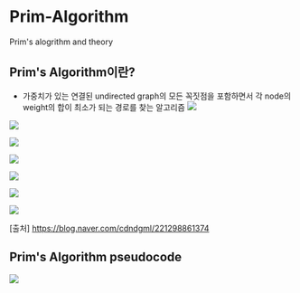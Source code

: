 # Prim-Algorithm
Prim's alogrithm and theory


## Prim's Algorithm이란?
- 가중치가 있는 연결된 undirected graph의 모든 꼭짓점을 포함하면서 각 node의 weight의 합이 최소가 되는 경로를 찾는 알고리즘
<img src="https://postfiles.pstatic.net/MjAxODA2MTRfMTYx/MDAxNTI4OTY1MzU1MzQx.1Uc7UYRgpU6Gn75oXxZMJUTl4fgQEnsceM5PXIYxvEYg.Tfzt1rP9y6uI21AKsJ5WMDtGOJCY540aNUPHEOdSg5sg.PNG.cdndgml/%EA%B7%B8%EB%A6%BC0.png?type=w773"></img>

<img src="https://postfiles.pstatic.net/MjAxODA2MTRfMjA4/MDAxNTI4OTY1NDA1Nzg2.bQiFcvAB3PMfn3WU0iWkSX4SK_qLJOJdDomfDpRwxfkg.UtjrCrj-q0G17Y05U-_PfjP94svavEMu8iehGl-eAWkg.PNG.cdndgml/%EA%B7%B8%EB%A6%BC1.png?type=w773"></img>

<img src="https://postfiles.pstatic.net/MjAxODA2MTRfODcg/MDAxNTI4OTY1NTM3Nzk2.JMy_TgsskJ7EEZQ9asm21U2ZXyYp6lJFmfS0wCvPgbsg.H42vwI6ureKwMIlP7AzS1Fs7zl7T8kj9b3EflsCxwmUg.PNG.cdndgml/%EA%B7%B8%EB%A6%BC2.png?type=w773"></img>

<img src="https://postfiles.pstatic.net/MjAxODA2MTRfMTE1/MDAxNTI4OTY1NzI2OTEz.Uw5_xaOGfix1zcxT1a5hJkg7kQCxy9jmQtTxKeK3PwEg.b6swS-1EwGQNRWft6EGPa6DZv4wToFKNlkQgXjM2SMQg.PNG.cdndgml/%EA%B7%B8%EB%A6%BC3.png?type=w773"></img>

<img src="https://postfiles.pstatic.net/MjAxODA2MTRfOTMg/MDAxNTI4OTY2MTE2OTQ5.otVN3023F77XoTlQj0yAfv65tD_HAbZkOKo54QmAB9kg.RE3Y-Zrq5VsuEUMrOiR0XF8kghvQ_yFMCnGyTNR06o4g.PNG.cdndgml/%EA%B7%B8%EB%A6%BC4.png?type=w773"></img>

<img src="https://postfiles.pstatic.net/MjAxODA2MTRfMTU4/MDAxNTI4OTY2NDMyMzIy.MU7dQbKJu9ufP95GbTcmRF8cpJqnhSyuIc2xIU9p27Ug.-Bo-TvCdM0ZTAt0Y9U5T1KIe90SyVZ8scwhSpOd95tYg.PNG.cdndgml/%EA%B7%B8%EB%A6%BC5.png?type=w773"></img>

<img src="https://postfiles.pstatic.net/MjAxODA2MTRfMTUz/MDAxNTI4OTY2NTI2MDY0.5ccsX9g6c-JT1tdFSg73q0F8bl6RAoDEfrbvir-RqkEg.GV8FUAPAh146VIpTdHfBgh-vgDRYxsa2VpPqLpD1rbMg.PNG.cdndgml/%EA%B7%B8%EB%A6%BC6.png?type=w773"></img>

[출처] https://blog.naver.com/cdndgml/221298861374



## Prim's Algorithm pseudocode
<img src="http://i.imgur.com/ZPB9XaJ.png"></img>


